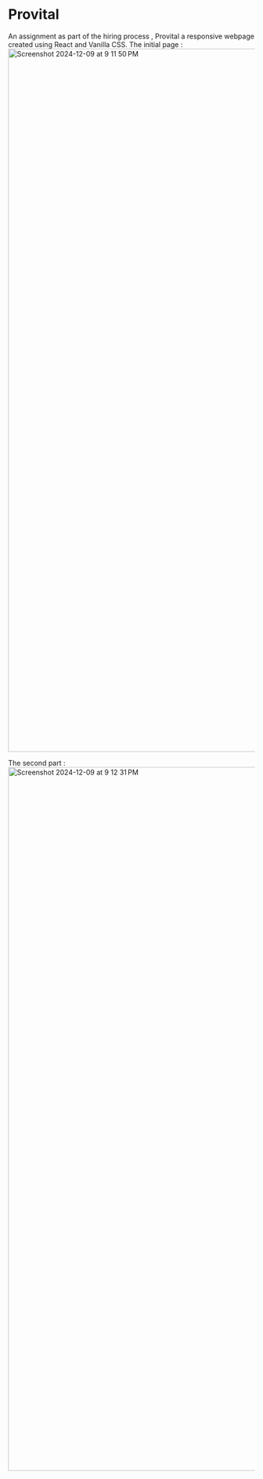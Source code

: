 # Provital
An assignment as part of the hiring process , Provital a responsive webpage created using React and Vanilla CSS.
The initial page : 
<img width="1434" alt="Screenshot 2024-12-09 at 9 11 50 PM" src="https://github.com/user-attachments/assets/93ba37d6-1df1-4128-a8af-430dcd6e0539">

The second part :
<img width="1435" alt="Screenshot 2024-12-09 at 9 12 31 PM" src="https://github.com/user-attachments/assets/322407f1-ad57-456c-b964-7768d78690fa">


